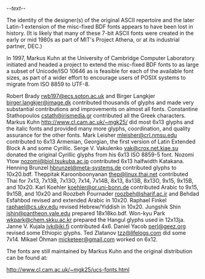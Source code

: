 -*-text-*-

The identity of the designer(s) of the original ASCII repertoire and
the later Latin-1 extension of the misc-fixed BDF fonts appears to
have been lost in history. (It is likely that many of these 7-bit
ASCII fonts were created in the early or mid 1980s as part of MIT's
Project Athena, or at its industrial partner, DEC.)

In 1997, Markus Kuhn at the University of Cambridge Computer
Laboratory initiated and headed a project to extend the misc-fixed BDF
fonts to as large a subset of Unicode/ISO 10646 as is feasible for
each of the available font sizes, as part of a wider effort to
encourage users of POSIX systems to migrate from ISO 8859 to UTF-8.

Robert Brady <rwb197@ecs.soton.ac.uk> and Birger Langkjer
<birger.langkjer@image.dk> contributed thousands of glyphs and made
very substantial contributions and improvements on almost all fonts.
Constantine Stathopoulos <cstath@irismedia.gr> contributed all the
Greek characters. Markus Kuhn <http://www.cl.cam.ac.uk/~mgk25/> did
most 6x13 glyphs and the italic fonts and provided many more glyphs,
coordination, and quality assurance for the other fonts. Mark Leisher
<mleisher@crl.nmsu.edu> contributed to 6x13 Armenian, Georgian, the
first version of Latin Extended Block A and some Cyrillic. Serge V.
Vakulenko <vak@crox.net.kiae.su> donated the original Cyrillic glyphs
from his 6x13 ISO 8859-5 font. Nozomi Ytow <nozomi@biol.tsukuba.ac.jp>
contributed 6x13 halfwidth Katakana. Henning Brunzel
<hbrunzel@meta-systems.de> contributed glyphs to 10x20.bdf. Theppitak
Karoonboonyanan <thep@linux.thai.net> contributed Thai for 7x13,
7x13B, 7x13O, 7x14, 7x14B, 8x13, 8x13B, 8x13O, 9x15, 9x15B, and 10x20.
Karl Koehler <koehler@or.uni-bonn.de> contributed Arabic to 9x15,
9x15B, and 10x20 and Roozbeh Pournader <roozbeh@sharif.ac.ir> and
Behdad Esfahbod revised and extended Arabic in 10x20. Raphael Finkel
<raphael@cs.uky.edu> revised Hebrew/Yiddish in 10x20. Jungshik Shin
<jshin@pantheon.yale.edu> prepared 18x18ko.bdf. Won-kyu Park
<wkpark@chem.skku.ac.kr> prepared the Hangul glyphs used in 12x13ja.
Janne V. Kujala <jvk@iki.fi> contributed 4x6. Daniel Yacob
<perl@geez.org> revised some Ethiopic glyphs. Ted Zlatanov
<tzz@lifelogs.com> did some 7x14. Mikael Öhman <micketeer@gmail.com>
worked on 6x12.

The fonts are still maintained by Markus Kuhn and the original
distribution can be found at:

  http://www.cl.cam.ac.uk/~mgk25/ucs-fonts.html
